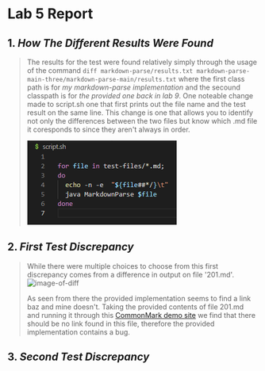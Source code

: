 # **Lab 5 Report**
## 1. *How The Different Results Were Found*
> The results for the test were found relatively simply through the usage of the command `diff markdown-parse/results.txt markdown-parse-main-three/markdown-parse-main/results.txt` where the first class path is for *my markdown-parse implementation* and the secound classpath is for *the provided one back in lab 9*. One noteable change made to script.sh one that first prints out the file name and the test result on the same line. This change is one that allows you to identify not only the differences between the two files but know which .md file it coresponds to since they aren't always in order. 
>
> ![the-cool-script.sh-change](https://github.com/quistian241/cse15l-lab-reports/blob/main/lab_5_images/Lab5_1.png?raw=true)

## 2. *First Test Discrepancy*
>  While there were multiple choices to choose from this first discrepancy comes from a difference in output on file '201.md'. 
> ![image-of-diff]()
>
> As seen from there the provided implementation seems to find a link baz and mine doesn't. Taking the provided contents of file 201.md and running it through this [CommonMark demo site](https://spec.commonmark.org/dingus/) we find that there should be no link found in this file, therefore the provided implementation contains a bug. 

## 3. *Second Test Discrepancy*
>
>
>